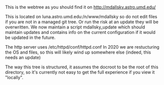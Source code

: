 This is the webtree as you should find it on http://mdallsky.astro.umd.edu/

This is located on luna.astro.umd.edu:/n/www/mdallsky  so do not edit files
if you are not in a managed git tree. Or run the risk at an update they will
be overwritten.
We now maintain a script mdallsky_update which should maintain updates and
contains info on the current configuration if it would be updated in the future.

The http server uses /etc/httpd/conf/httpd.conf
In 2020 we are restucturing the OS and files, so this will likely wind up somewhere else
(indeed, this needs an update) 

The way this tree is structured, it assumes the docroot to be the root of this directory,
so it's currently not easy to get the full experience if you view it "locally".

